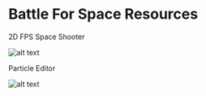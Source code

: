 # Battle For Space Resources 
2D FPS Space Shooter

![alt text](http://metro2033server.ru/images/bfsr/game.jpg)

Particle Editor

![alt text](http://metro2033server.ru/images/bfsr/editor.jpg)
